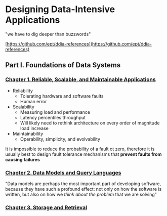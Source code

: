 # Designing Data-Intensive Applications

"we have to dig deeper than buzzwords"

[https://github.com/ept/ddia-references](https://github.com/ept/ddia-references)

## Part I. Foundations of Data Systems

### [Chapter 1. Reliable, Scalable, and Maintainable Applications](./1_1_RELIABLE_SCALABLE_MAINTAINABLE.md)

- Reliability
  - Tolerating hardware and software faults
  - Human error
- Scalability
  - Measuring load and performance
  - Latency percentiles throughput
  - Will likely need to rethink architecture on every order of magnitude load increase
- Maintainability
  - Operability, simplicity, and evolvability

It is impossible to reduce the probability of a fault ot zero, therefore it is usually best to design fault tolerance mechanisms that **prevent faults from causing failures**

### [Chapter 2. Data Models and Query Languages](./1_2_MODELS_LANGAUGES.md)

"Data models are perhaps the most important part of developing software, because they have such a profound effect: not only on how the software is written, but also on how we *think about the problem* that we are solving"

### [Chapter 3. Storage and Retrieval](./1_3_STORAGE_RETRIEVAL.md)
